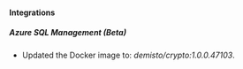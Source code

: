 #### Integrations
##### Azure SQL Management (Beta)
- Updated the Docker image to: *demisto/crypto:1.0.0.47103*.
